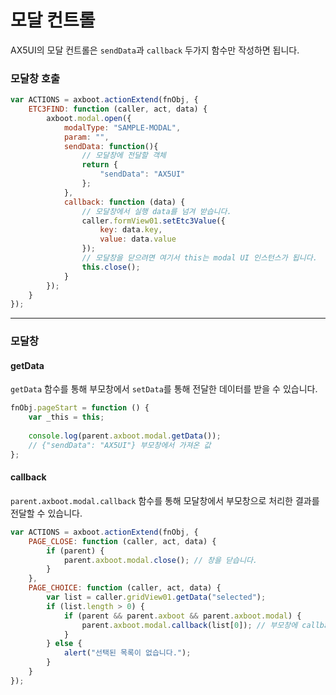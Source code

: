 # 모달 컨트롤

AX5UI의 모달 컨트롤은 `sendData`과 `callback` 두가지 함수만 작성하면 됩니다.     

### 모달창 호출
```js
var ACTIONS = axboot.actionExtend(fnObj, {
    ETC3FIND: function (caller, act, data) {
        axboot.modal.open({
            modalType: "SAMPLE-MODAL",
            param: "",
            sendData: function(){
                // 모달창에 전달할 객체
                return {
                    "sendData": "AX5UI"
                };
            },
            callback: function (data) {
                // 모달창에서 실행 data를 넘겨 받습니다.
                caller.formView01.setEtc3Value({
                    key: data.key,
                    value: data.value
                });
                // 모달창을 닫으려면 여기서 this는 modal UI 인스턴스가 됩니다.
                this.close();
            }
        });
    }
});
```
---

### 모달창

#### getData
`getData` 함수를 통해 부모창에서 `setData`를 통해 전달한 데이터를 받을 수 있습니다.
```js
fnObj.pageStart = function () {
    var _this = this;
    
    console.log(parent.axboot.modal.getData());
    // {"sendData": "AX5UI"} 부모창에서 가져온 값
};
```

#### callback
`parent.axboot.modal.callback` 함수를 통해 모달창에서 부모창으로 처리한 결과를 전달할 수 있습니다.
```js
var ACTIONS = axboot.actionExtend(fnObj, {
    PAGE_CLOSE: function (caller, act, data) {
        if (parent) {
            parent.axboot.modal.close(); // 창을 닫습니다.
        }
    },
    PAGE_CHOICE: function (caller, act, data) {
        var list = caller.gridView01.getData("selected");
        if (list.length > 0) {
            if (parent && parent.axboot && parent.axboot.modal) {
                parent.axboot.modal.callback(list[0]); // 부모창에 callback 
            }
        } else {
            alert("선택된 목록이 없습니다.");
        }
    }
});
```